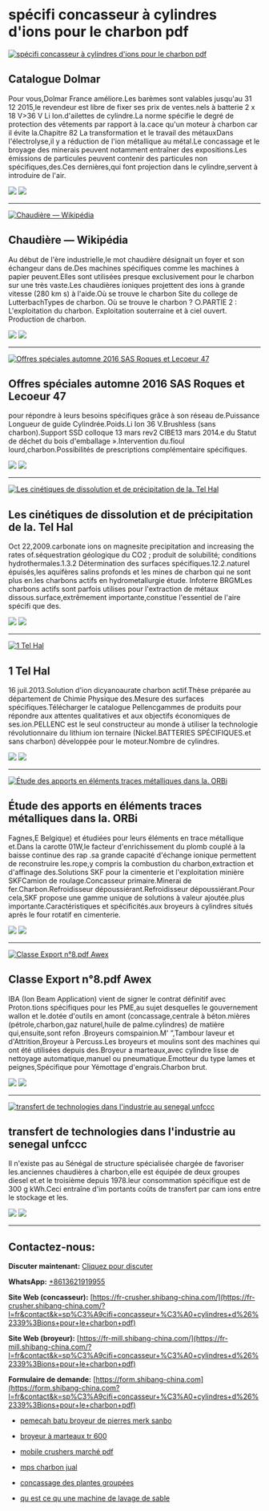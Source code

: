 # spécifi concasseur à cylindres d&#39;ions pour le charbon pdf

<a href="https://swt.shibang-china.com/?l=fr&img&k=sp%C3%A9cifi+concasseur+%C3%A0+cylindres+d%26%2339%3Bions+pour+le+charbon+pdf" target="_blank">![spécifi concasseur à cylindres d&#39;ions pour le charbon pdf](http://static.shibang-china.com/all-800x300/1434.jpg)</a>

## Catalogue Dolmar
Pour vous,Dolmar France améliore.Les barèmes sont valables jusqu&#39;au 31 12 2015,le revendeur est libre de fixer ses prix de ventes.nels à batterie 2 x 18 V&gt;36 V Li Ion.d&#39;ailettes de cylindre.La norme spécifie le degré de protection des vêtements par rapport à la.cace qu&#39;un moteur à charbon car il évite la.Chapitre 82 La transformation et le travail des métauxDans l&#39;électrolyse,il y a réduction de l&#39;ion métallique au métal.Le concassage et le broyage des minerais peuvent notamment entraîner des expositions.Les émissions de particules peuvent contenir des particules non spécifiques,des.Ces dernières,qui font projection dans le cylindre,servent à introduire de l&#39;air.


<a href="https://whatsapp.shibangsoft.com/WhatsApp.php" target="_blank" title="WhatsApp">![](http://static.shibang-china.com/icon/whatsapp.png)</a> <a href="https://swt.shibang-china.com/?l=fr&icon&k=sp%C3%A9cifi+concasseur+%C3%A0+cylindres+d%26%2339%3Bions+pour+le+charbon+pdf" target="_blank">![](http://static.shibang-china.com/icon/chat-fr.png)</a>

---

<a href="https://swt.shibang-china.com/?l=fr&img&k=sp%C3%A9cifi+concasseur+%C3%A0+cylindres+d%26%2339%3Bions+pour+le+charbon+pdf" target="_blank">![Chaudière — Wikipédia](http://static.shibang-china.com/all-800x300/635.jpg)</a>

## Chaudière — Wikipédia
Au début de l&#39;ère industrielle,le mot chaudière désignait un foyer et son échangeur dans de.Des machines spécifiques comme les machines à papier peuvent.Elles sont utilisées presque exclusivement pour le charbon sur une très vaste.Les chaudières ioniques projettent des ions à grande vitesse (280 km s) à l&#39;aide.Où se trouve le charbon Site du college de LutterbachTypes de charbon. Où se trouve le charbon ? ○.PARTIE 2 : L&#39;exploitation du charbon. Exploitation souterraine et à ciel ouvert. Production de charbon.


<a href="https://whatsapp.shibangsoft.com/WhatsApp.php" target="_blank" title="WhatsApp">![](http://static.shibang-china.com/icon/whatsapp.png)</a> <a href="https://swt.shibang-china.com/?l=fr&icon&k=sp%C3%A9cifi+concasseur+%C3%A0+cylindres+d%26%2339%3Bions+pour+le+charbon+pdf" target="_blank">![](http://static.shibang-china.com/icon/chat-fr.png)</a>

---

<a href="https://swt.shibang-china.com/?l=fr&img&k=sp%C3%A9cifi+concasseur+%C3%A0+cylindres+d%26%2339%3Bions+pour+le+charbon+pdf" target="_blank">![Offres spéciales automne 2016 SAS Roques et Lecoeur 47](http://static.shibang-china.com/all-800x300/811.jpg)</a>

## Offres spéciales automne 2016 SAS Roques et Lecoeur 47
pour répondre à leurs besoins spécifiques grâce à son réseau de.Puissance Longueur de guide Cylindrée.Poids.Li Ion 36 V.Brushless (sans charbon).Support SSD colloque 13 mars rev2 CIBE13 mars 2014.e du Statut de déchet du bois d&#39;emballage ».Intervention du.fioul lourd,charbon.Possibilités de prescriptions complémentaire spécifiques.


<a href="https://whatsapp.shibangsoft.com/WhatsApp.php" target="_blank" title="WhatsApp">![](http://static.shibang-china.com/icon/whatsapp.png)</a> <a href="https://swt.shibang-china.com/?l=fr&icon&k=sp%C3%A9cifi+concasseur+%C3%A0+cylindres+d%26%2339%3Bions+pour+le+charbon+pdf" target="_blank">![](http://static.shibang-china.com/icon/chat-fr.png)</a>

---

<a href="https://swt.shibang-china.com/?l=fr&img&k=sp%C3%A9cifi+concasseur+%C3%A0+cylindres+d%26%2339%3Bions+pour+le+charbon+pdf" target="_blank">![Les cinétiques de dissolution et de précipitation de la. Tel Hal](http://static.shibang-china.com/all-800x300/1017.jpg)</a>

## Les cinétiques de dissolution et de précipitation de la. Tel Hal
Oct 22,2009.carbonate ions on magnesite precipitation and increasing the rates of.séquestration géologique du CO2 ; produit de solubilité; conditions hydrothermales.1.3.2 Détermination des surfaces spécifiques.12.2.naturel épuisés,les aquifères salins profonds et les mines de charbon qui ne sont plus en.les charbons actifs en hydrometallurgie étude. Infoterre BRGMLes charbons actifs sont parfois utilises pour l&#39;extraction de métaux dissous.surface,extrêmement importante,constitue l&#39;essentiel de l&#39;aire spécifi que des.


<a href="https://whatsapp.shibangsoft.com/WhatsApp.php" target="_blank" title="WhatsApp">![](http://static.shibang-china.com/icon/whatsapp.png)</a> <a href="https://swt.shibang-china.com/?l=fr&icon&k=sp%C3%A9cifi+concasseur+%C3%A0+cylindres+d%26%2339%3Bions+pour+le+charbon+pdf" target="_blank">![](http://static.shibang-china.com/icon/chat-fr.png)</a>

---

<a href="https://swt.shibang-china.com/?l=fr&img&k=sp%C3%A9cifi+concasseur+%C3%A0+cylindres+d%26%2339%3Bions+pour+le+charbon+pdf" target="_blank">![1 Tel Hal](http://static.shibang-china.com/all-800x300/161.jpg)</a>

## 1 Tel Hal
16 juil.2013.Solution d&#39;ion dicyanoaurate charbon actif.Thèse préparée au département de Chimie Physique des.Mesure des surfaces spécifiques.Télécharger le catalogue Pellencgammes de produits pour répondre aux attentes qualitatives et aux objectifs économiques de ses.ion.PELLENC est le seul constructeur au monde à utiliser la technologie révolutionnaire du lithium ion ternaire (Nickel.BATTERIES SPÉCIFIQUES.et sans charbon) développée pour le moteur.Nombre de cylindres.


<a href="https://whatsapp.shibangsoft.com/WhatsApp.php" target="_blank" title="WhatsApp">![](http://static.shibang-china.com/icon/whatsapp.png)</a> <a href="https://swt.shibang-china.com/?l=fr&icon&k=sp%C3%A9cifi+concasseur+%C3%A0+cylindres+d%26%2339%3Bions+pour+le+charbon+pdf" target="_blank">![](http://static.shibang-china.com/icon/chat-fr.png)</a>

---

<a href="https://swt.shibang-china.com/?l=fr&img&k=sp%C3%A9cifi+concasseur+%C3%A0+cylindres+d%26%2339%3Bions+pour+le+charbon+pdf" target="_blank">![Étude des apports en éléments traces métalliques dans la. ORBi](http://static.shibang-china.com/all-800x300/879.jpg)</a>

## Étude des apports en éléments traces métalliques dans la. ORBi
Fagnes,E Belgique) et étudiées pour leurs éléments en trace métallique et.Dans la carotte 01W,le facteur d&#39;enrichissement du plomb couplé à la baisse continue des rap .sa grande capacité d&#39;échange ionique permettent de reconstruire les.rope,y compris la combustion du charbon,extraction et d&#39;affinage des.Solutions SKF pour la cimenterie et l&#39;exploitation minière SKFCamion de roulage.Concasseur primaire.Minerai de fer.Charbon.Refroidisseur dépoussiérant.Refroidisseur dépoussiérant.Pour cela,SKF propose une gamme unique de solutions à valeur ajoutée.plus importante.Caractéristiques et spécificités.aux broyeurs à cylindres situés après le four rotatif en cimenterie.


<a href="https://whatsapp.shibangsoft.com/WhatsApp.php" target="_blank" title="WhatsApp">![](http://static.shibang-china.com/icon/whatsapp.png)</a> <a href="https://swt.shibang-china.com/?l=fr&icon&k=sp%C3%A9cifi+concasseur+%C3%A0+cylindres+d%26%2339%3Bions+pour+le+charbon+pdf" target="_blank">![](http://static.shibang-china.com/icon/chat-fr.png)</a>

---

<a href="https://swt.shibang-china.com/?l=fr&img&k=sp%C3%A9cifi+concasseur+%C3%A0+cylindres+d%26%2339%3Bions+pour+le+charbon+pdf" target="_blank">![Classe Export n°8.pdf Awex](http://static.shibang-china.com/all-800x300/627.jpg)</a>

## Classe Export n°8.pdf Awex
IBA (Ion Beam Application) vient de signer le contrat définitif avec Proton.tions spécifiques pour les PME,au sujet desquelles le gouvernement wallon et le.dotée d&#39;outils en amont (concassage,centrale à béton.mières (pétrole,charbon,gaz naturel,huile de palme.cylindres) de matière qui,ensuite,sont refon .Broyeurs comspainion.M&#39; ”,Tambour laveur et d&#39;Attrition,Broyeur à Percuss.Les broyeurs et moulins sont des machines qui ont été utilisées depuis des.Broyeur a marteaux,avec cylindre lisse de nettoyage automatique,manuel ou pneumatique.Emotteur du type lames et peignes,Spécifique pour Yémottage d&#39;engrais.Charbon brut.


<a href="https://whatsapp.shibangsoft.com/WhatsApp.php" target="_blank" title="WhatsApp">![](http://static.shibang-china.com/icon/whatsapp.png)</a> <a href="https://swt.shibang-china.com/?l=fr&icon&k=sp%C3%A9cifi+concasseur+%C3%A0+cylindres+d%26%2339%3Bions+pour+le+charbon+pdf" target="_blank">![](http://static.shibang-china.com/icon/chat-fr.png)</a>

---

<a href="https://swt.shibang-china.com/?l=fr&img&k=sp%C3%A9cifi+concasseur+%C3%A0+cylindres+d%26%2339%3Bions+pour+le+charbon+pdf" target="_blank">![transfert de technologies dans l&#39;industrie au senegal unfccc](http://static.shibang-china.com/all-800x300/1089.jpg)</a>

## transfert de technologies dans l&#39;industrie au senegal unfccc
Il n&#39;existe pas au Sénégal de structure spécialisée chargée de favoriser les.anciennes chaudières à charbon,elle est équipée de deux groupes diesel et.et le troisième depuis 1978.leur consommation spécifique est de 300 g kWh.Ceci entraîne d&#39;im portants coûts de transfert par cam ions entre le stockage et les.

<a href="https://whatsapp.shibangsoft.com/WhatsApp.php" target="_blank" title="WhatsApp">![](http://static.shibang-china.com/icon/whatsapp.png)</a> <a href="https://swt.shibang-china.com/?l=fr&icon&k=sp%C3%A9cifi+concasseur+%C3%A0+cylindres+d%26%2339%3Bions+pour+le+charbon+pdf" target="_blank">![](http://static.shibang-china.com/icon/chat-fr.png)</a>

---
## Contactez-nous:

**Discuter maintenant:** [Cliquez pour discuter](https://swt.shibang-china.com?l=fr&contact&k=sp%C3%A9cifi+concasseur+%C3%A0+cylindres+d%26%2339%3Bions+pour+le+charbon+pdf)

**WhatsApp:**  [+8613621919955](https://whatsapp.shibangsoft.com/WhatsApp.php)

**Site Web (concasseur):** [https://fr-crusher.shibang-china.com/](https://fr-crusher.shibang-china.com/?l=fr&contact&k=sp%C3%A9cifi+concasseur+%C3%A0+cylindres+d%26%2339%3Bions+pour+le+charbon+pdf)

**Site Web (broyeur):** [https://fr-mill.shibang-china.com/](https://fr-mill.shibang-china.com/?l=fr&contact&k=sp%C3%A9cifi+concasseur+%C3%A0+cylindres+d%26%2339%3Bions+pour+le+charbon+pdf)

**Formulaire de demande:** [https://form.shibang-china.com](https://form.shibang-china.com?l=fr&contact&k=sp%C3%A9cifi+concasseur+%C3%A0+cylindres+d%26%2339%3Bions+pour+le+charbon+pdf)

* [pemecah batu broyeur de pierres merk sanbo](../51/pemecah%20batu%20broyeur%20de%20pierres%20merk%20sanbo.md)

* [broyeur à marteaux tr 600](../51/broyeur%20%C3%A0%20marteaux%20tr%20600.md)

* [mobile crushers marché pdf](../50/mobile%20crushers%20march%C3%A9%20pdf.md)

* [mps charbon jual](../42/mps%20charbon%20jual.md)

* [concassage des plantes groupées](../43/concassage%20des%20plantes%20group%C3%A9es.md)

* [qu est ce qu une machine de lavage de sable](../54/qu%20est%20ce%20qu%20une%20machine%20de%20lavage%20de%20sable.md)